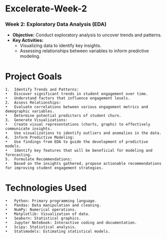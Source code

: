 # Excelerate-Week-2
### Week 2: Exploratory Data Analysis (EDA)

- **Objective:** Conduct exploratory analysis to uncover trends and patterns.
- **Key Activities:**
  - Visualizing data to identify key insights.
  - Assessing relationships between variables to inform predictive modeling.

# Project Goals

	1.	Identify Trends and Patterns:
	•	Discover significant trends in student engagement over time.
	•	Understand factors that influence engagement levels.
	2.	Assess Relationships:
	•	Evaluate correlations between various engagement metrics and demographic variables.
	•	Determine potential predictors of student churn.
	3.	Generate Visualizations:
	•	Create visual representations (charts, graphs) to effectively communicate insights.
	•	Use visualizations to identify outliers and anomalies in the data.
	4.	Inform Predictive Modeling:
	•	Use findings from EDA to guide the development of predictive models.
	•	Identify key features that will be beneficial for modeling and forecasting.
	5.	Formulate Recommendations:
	•	Based on the insights gathered, propose actionable recommendations for improving student engagement strategies.

# Technologies Used
	•	Python: Primary programming language.
	•	Pandas: Data manipulation and cleaning.
	•	NumPy: Numerical operations.
	•	Matplotlib: Visualization of data.
	•	Seaborn: Statistical graphics.
	•	Jupyter Notebook: Interactive coding and documentation.
	•	Scipy: Statistical analysis.
	•	Statsmodels: Estimating statistical models.

